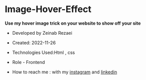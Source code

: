 # Image-Hover-Effect

**Use my hover image trick on your website to show off your site**


- Developed by Zeinab Rezaei

- Created: 2022-11-26

- Technologies Used:Html , css 

- Role - Frontend

- How to reach me : with my [instagram](https://www.instagram.com/zeinab.rezaei.web) and [linkedin](https://www.linkedin.com/in/zeinab-rezaei-web)
